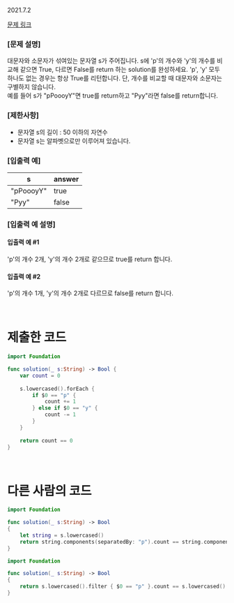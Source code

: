 2021.7.2

[문제 링크](https://programmers.co.kr/learn/courses/30/lessons/12916)

### [문제 설명]

대문자와 소문자가 섞여있는 문자열 s가 주어집니다. s에 'p'의 개수와 'y'의 개수를 비교해 같으면 True, 다르면 False를 return 하는 solution를 완성하세요. 'p', 'y' 모두 하나도 없는 경우는 항상 True를 리턴합니다. 단, 개수를 비교할 때 대문자와 소문자는 구별하지 않습니다.    
예를 들어 s가 "pPoooyY"면 true를 return하고 "Pyy"라면 false를 return합니다.

### [제한사항]
- 문자열 s의 길이 : 50 이하의 자연수
- 문자열 s는 알파벳으로만 이루어져 있습니다.

### [입출력 예]
|s|	answer|
|---|---|
|"pPoooyY"|	true|
|"Pyy"|	false|

### [입출력 예 설명]
#### 입출력 예 #1
'p'의 개수 2개, 'y'의 개수 2개로 같으므로 true를 return 합니다.
#### 입출력 예 #2
'p'의 개수 1개, 'y'의 개수 2개로 다르므로 false를 return 합니다.

<br>

# 제출한 코드
```swift
import Foundation

func solution(_ s:String) -> Bool {
    var count = 0
    
    s.lowercased().forEach {
        if $0 == "p" {
            count += 1
        } else if $0 == "y" {
            count -= 1
        }
    }
    
    return count == 0
}
```

<br>

# 다른 사람의 코드
```swift
import Foundation

func solution(_ s:String) -> Bool
{
    let string = s.lowercased()
    return string.components(separatedBy: "p").count == string.components(separatedBy: "y").count
}
```

```swift
import Foundation

func solution(_ s:String) -> Bool
{
    return s.lowercased().filter { $0 == "p" }.count == s.lowercased().filter { $0 == "y" }.count
}
```